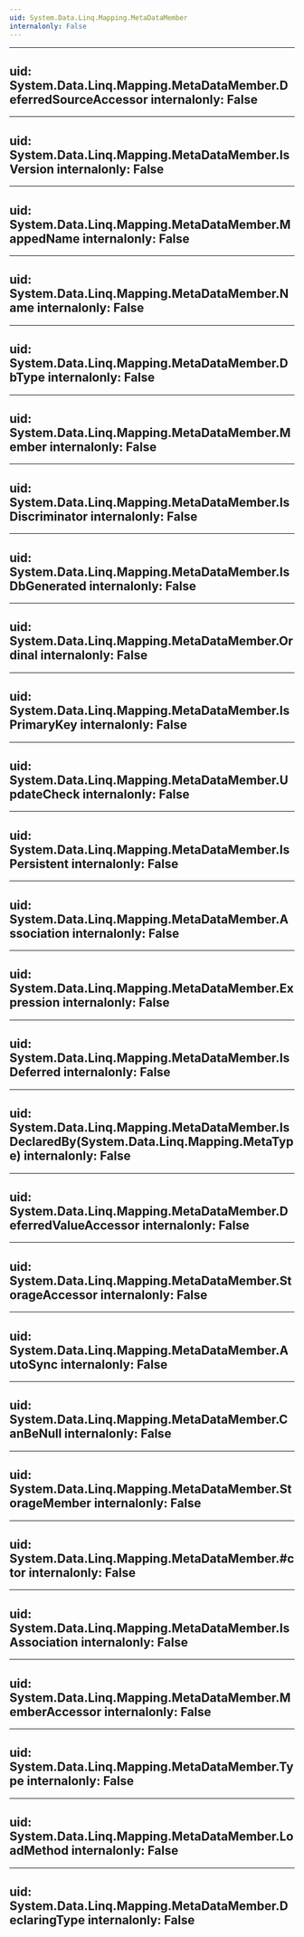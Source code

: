 ```yaml
---
uid: System.Data.Linq.Mapping.MetaDataMember
internalonly: False
---
```


---
uid: System.Data.Linq.Mapping.MetaDataMember.DeferredSourceAccessor
internalonly: False
---

---
uid: System.Data.Linq.Mapping.MetaDataMember.IsVersion
internalonly: False
---

---
uid: System.Data.Linq.Mapping.MetaDataMember.MappedName
internalonly: False
---

---
uid: System.Data.Linq.Mapping.MetaDataMember.Name
internalonly: False
---

---
uid: System.Data.Linq.Mapping.MetaDataMember.DbType
internalonly: False
---

---
uid: System.Data.Linq.Mapping.MetaDataMember.Member
internalonly: False
---

---
uid: System.Data.Linq.Mapping.MetaDataMember.IsDiscriminator
internalonly: False
---

---
uid: System.Data.Linq.Mapping.MetaDataMember.IsDbGenerated
internalonly: False
---

---
uid: System.Data.Linq.Mapping.MetaDataMember.Ordinal
internalonly: False
---

---
uid: System.Data.Linq.Mapping.MetaDataMember.IsPrimaryKey
internalonly: False
---

---
uid: System.Data.Linq.Mapping.MetaDataMember.UpdateCheck
internalonly: False
---

---
uid: System.Data.Linq.Mapping.MetaDataMember.IsPersistent
internalonly: False
---

---
uid: System.Data.Linq.Mapping.MetaDataMember.Association
internalonly: False
---

---
uid: System.Data.Linq.Mapping.MetaDataMember.Expression
internalonly: False
---

---
uid: System.Data.Linq.Mapping.MetaDataMember.IsDeferred
internalonly: False
---

---
uid: System.Data.Linq.Mapping.MetaDataMember.IsDeclaredBy(System.Data.Linq.Mapping.MetaType)
internalonly: False
---

---
uid: System.Data.Linq.Mapping.MetaDataMember.DeferredValueAccessor
internalonly: False
---

---
uid: System.Data.Linq.Mapping.MetaDataMember.StorageAccessor
internalonly: False
---

---
uid: System.Data.Linq.Mapping.MetaDataMember.AutoSync
internalonly: False
---

---
uid: System.Data.Linq.Mapping.MetaDataMember.CanBeNull
internalonly: False
---

---
uid: System.Data.Linq.Mapping.MetaDataMember.StorageMember
internalonly: False
---

---
uid: System.Data.Linq.Mapping.MetaDataMember.#ctor
internalonly: False
---

---
uid: System.Data.Linq.Mapping.MetaDataMember.IsAssociation
internalonly: False
---

---
uid: System.Data.Linq.Mapping.MetaDataMember.MemberAccessor
internalonly: False
---

---
uid: System.Data.Linq.Mapping.MetaDataMember.Type
internalonly: False
---

---
uid: System.Data.Linq.Mapping.MetaDataMember.LoadMethod
internalonly: False
---

---
uid: System.Data.Linq.Mapping.MetaDataMember.DeclaringType
internalonly: False
---
